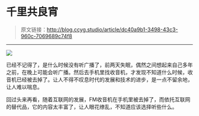 # 千里共良宵

[annotation]: <id> (dc40a9b1-3498-43c3-960c-7069689c74f8)
[annotation]: <status> (protect)
[annotation]: <create_time> (2019-04-27 01:50:04)
[annotation]: <category> (心情随笔)

> 原文链接：<http://blog.ccyg.studio/article/dc40a9b1-3498-43c3-960c-7069689c74f8>

---

![](https://wx4.sinaimg.cn/mw690/699d6944ly1g1asxj39dtj20hs0c0754.jpg)

已经不记得了，是什么时候没有听广播了，前两天失眠，偶然之间想起来自己多年之前，在晚上可能会听广播。然后去手机里找收音机，才发现不知道什么时候，收音机已经被去掉了。让人不得不叹息时代的发展和技术的进步，是一点不留余地，让人难以喘息。

回过头来再看，随着互联网的发展，FM收音机在手机里被去掉了，而依托互联网的替代品，它的内容太丰富了，让人眼花缭乱，不知道应该选择听些什么。

<div class='ui jplayer audio' data-url='https://od.qingting.fm/m4a/5cba7b5d7cb8915df462fdbb_9145280_64.m4a' format='m4a'></div>

